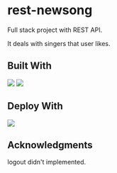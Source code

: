 # rest-newsong

Full stack project with REST API.

It deals with singers that user likes.

## Built With

<img src="https://img.shields.io/badge/Svelte-ff3e00?style=flat-square&logo=svelte&logoColor=white"/></a>
<img src="https://img.shields.io/badge/FastAPI-008e81?style=flat-square&logo=fastapi&logoColor=white"/></a>

## Deploy With

<img src="https://img.shields.io/badge/Heroku-79589f?style=flat-square&logo=heroku&logoColor=white"/></a>

## Acknowledgments
logout didn't implemented.

